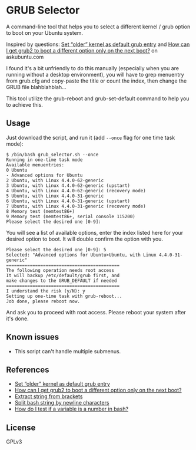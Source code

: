 GRUB Selector
===========
A command-line tool that helps you to select a different kernel / grub option to boot on your Ubuntu system.

Inspired by questions: [Set “older” kernel as default grub entry](http://askubuntu.com/questions/216398/set-older-kernel-as-default-grub-entry) and [How can I get grub2 to boot a different option only on the next boot?](http://askubuntu.com/questions/574295/how-can-i-get-grub2-to-boot-a-different-option-only-on-the-next-boot) on askubuntu.com

I found it's a bit unfriendly to do this manually (especially when you are running without a desktop environment), you will have to grep menuentry from grub.cfg and copy-paste the title or count the index, then change the GRUB file blahblahblah...

This tool utilize the grub-reboot and grub-set-default command to help you to achieve this.

## Usage
Just download the script, and run it (add `--once` flag for one time task mode):

    $ /bin/bash grub_selector.sh --once
    Running in one-time task mode
    Available menuentries:
    0 Ubuntu
    - Advanced options for Ubuntu
    2 Ubuntu, with Linux 4.4.0-62-generic
    3 Ubuntu, with Linux 4.4.0-62-generic (upstart)
    4 Ubuntu, with Linux 4.4.0-62-generic (recovery mode)
    5 Ubuntu, with Linux 4.4.0-31-generic
    6 Ubuntu, with Linux 4.4.0-31-generic (upstart)
    7 Ubuntu, with Linux 4.4.0-31-generic (recovery mode)
    8 Memory test (memtest86+)
    9 Memory test (memtest86+, serial console 115200)
    Please select the desired one [0-9]:

You will see a list of available options, enter the index listed here for your desired option to boot. It will double confirm the option with you.

    Please select the desired one [0-9]: 5
    Selected: "Advanced options for Ubuntu>Ubuntu, with Linux 4.4.0-31-generic"
    ===========================================
    The following operation needs root access
    It will backup /etc/default/grub first, and
    make changes to the GRUB_DEFAULT if needed
    ===========================================
    I understand the risk (y/N): y
    Setting up one-time task with grub-reboot...
    Job done, please reboot now.

And ask you to proceed with root access. Please reboot your system after it's done.

## Known issues
 - This script can't handle multiple submenus.

## References
 - [Set “older” kernel as default grub entry](http://askubuntu.com/questions/216398/set-older-kernel-as-default-grub-entry)
 - [How can I get grub2 to boot a different option only on the next boot?](http://askubuntu.com/questions/574295/how-can-i-get-grub2-to-boot-a-different-option-only-on-the-next-boot)
 - [Extract string from brackets](http://stackoverflow.com/questions/7209629/extract-string-from-brackets)
 - [Split bash string by newline characters](http://stackoverflow.com/questions/19771965/split-bash-string-by-newline-characters)
 - [How do I test if a variable is a number in bash?](http://stackoverflow.com/questions/806906/how-do-i-test-if-a-variable-is-a-number-in-bash)

## License
GPLv3
